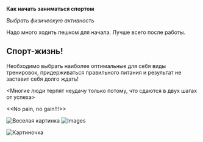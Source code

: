**Как начать заниматься спортом**

*Выбрать физическую активность*

Надо много ходить пешком для начала. Лучше всего после работы.

## Спорт-жизнь!

Необходимо выбрать наиболее оптимальные для себя виды тренировок, придерживаться правильного питания и результат не заставит себя долго ждать!

<Многие люди терпят неудачу только потому, что  сдаются в двух шагах от успеха>

<<No pain, no gain!!!>> 

![Веселая картинка](https://fydi.ru/wp-content/uploads/2021/06/sport-fitnes-63.jpg)
![Images](https://fydi.ru/wp-content/uploads/2021/06/sport-fitnes-5.jpg)

![Картиночка](https://img.freepik.com/premium-vector/fun-and-cute-fruits-and-vegetables-do-sport_507816-363.jpg)
